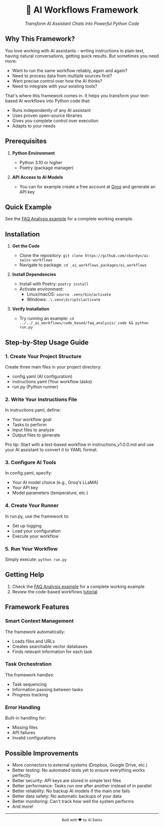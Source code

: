 <div align="center">
  <h1>🤖 AI Workflows Framework</h1>
  <p><i>Transform AI Assistant Chats into Powerful Python Code</i></p>
</div>

## Why This Framework?

You love working with AI assistants - writing instructions in plain text, having natural conversations, getting quick results. But sometimes you need more:

- Want to run the same workflow reliably, again and again?
- Need to process data from multiple sources first?
- Want precise control over how the AI thinks?
- Need to integrate with your existing tools?

That's where this framework comes in. It helps you transform your text-based AI workflows into Python code that:
- Runs independently of any AI assistant
- Uses proven open-source libraries
- Gives you complete control over execution
- Adapts to your needs

## Prerequisites

1. **Python Environment**
   - Python 3.10 or higher
   - Poetry (package manager)

2. **API Access to AI Models**
   - You can for example create a free account at [Groq](https://console.groq.com) and generate an API key

## Quick Example

See the [FAQ Analysis example](_ai_workflows/code_based/faq_analysis) for a complete working example.

## Installation

1. **Get the Code**
   - Clone the repository: `git clone https://github.com/cbardyn/ai-swiss-workflows`
   - Navigate to package: `cd _ai_workflows_packages/ai_workflows`

2. **Install Dependencies**
   - Install with Poetry: `poetry install`
   - Activate environment:
     - Linux/macOS: `source .venv/bin/activate`
     - Windows: `.\.venv\Scripts\activate`

3. **Verify Installation**
   - Try running an example: `cd ../../_ai_workflows/code_based/faq_analysis/_code && python run.py`

## Step-by-Step Usage Guide

### 1. Create Your Project Structure
Create three main files in your project directory:
- config.yaml (AI configuration)
- instructions.yaml (Your workflow tasks)
- run.py (Python runner)

### 2. Write Your Instructions File
In instructions.yaml, define:
- Your workflow goal
- Tasks to perform
- Input files to analyze
- Output files to generate

Pro tip: Start with a text-based workflow in instructions_v1.0.0.md and use your AI assistant to convert it to YAML format.

### 3. Configure AI Tools
In config.yaml, specify:
- Your AI model choice (e.g., Groq's LLaMA)
- Your API key
- Model parameters (temperature, etc.)

### 4. Create Your Runner
In run.py, use the framework to:
- Set up logging
- Load your configuration
- Execute your workflow

### 5. Run Your Workflow
Simply execute: `python run.py`

## Getting Help

1. Check the [FAQ Analysis example](_ai_workflows/code_based/faq_analysis) for a complete working example
2. Review the code-based workflows [tutorial](_ai_workflows_tutorials/3_ai_workflows_as_code/)

## Framework Features

### Smart Context Management
The framework automatically:
- Loads files and URLs
- Creates searchable vector databases
- Finds relevant information for each task

### Task Orchestration
The framework handles:
- Task sequencing
- Information passing between tasks
- Progress tracking

### Error Handling
Built-in handling for:
- Missing files
- API failures
- Invalid configurations

## Possible Improvements

- More connectors to external systems (Dropbox, Google Drive, etc.)
- Better testing: No automated tests yet to ensure everything works perfectly
- Better security: API keys are stored in simple text files
- Better performance: Tasks run one after another instead of in parallel
- Better reliability: No backup AI models if the main one fails
- Better data safety: No automatic backups of your data
- Better monitoring: Can't track how well the system performs
- And more!

---

<div align="center">
  <sub>Built with ❤️ by AI Swiss</sub>
</div>
